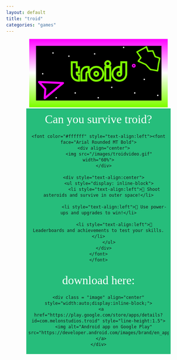 ```yaml
---
layout: default
title: "troid"
categories: "games"
---
```

<div align="center">
  <img src="/images/troidfeaturegraphic.png" width="75%" >
</div>

<div style="background-color:#26BD7B;margin-left:11%;margin-right:11%;padding:1%" align="center">
    <font color="#FFFFFF" style="text-align:left"><font face="Arial Rounded MT Bold" size="6">
        <div style="text-align:center">
            <span style="background-color:transparent;line-height:1.5">Can you survive troid?
            </span>
        </div>
    </font>
    </font>

    <font color="#ffffff" style="text-align:left"><font face="Arial Rounded MT Bold">
        <div align="center">
            <img src="/images/troidvideo.gif" width="60%">
        </div>

        <div style="text-align:center">
            <ul style="display: inline-block">
                <li style="text-align:left">🚀 Shoot asteroids and survive in outer space!</li>

                <li style="text-align:left">🚀 Use power-ups and upgrades to win!</li>

                <li style="text-align:left">🚀 Leaderboards and achievements to test your skills.</li>
            </ul>
        </div>
    </font>
    </font>
</div>

<div style="background-color:#26BD7B;margin-left:11%;margin-right:11%;padding:1%" align="center">
    <font color="#ffffff" style="text-align:left"><font face="Arial Rounded MT Bold" size="6">
      <div style="text-align:center">
          <span style="background-color:transparent;line-height:1.5">download here:
          </span>
      </div>
    </font>
    </font>

    <div class = "image" align="center" style="width:auto;display:inline-block;">
      <a href="https://play.google.com/store/apps/details?id=com.melonstudios.troid" style="line-height:1.5">
        <img alt="Android app on Google Play" src="https://developer.android.com/images/brand/en_app_rgb_wo_60.png">
      </a>
    </div>
</div>
